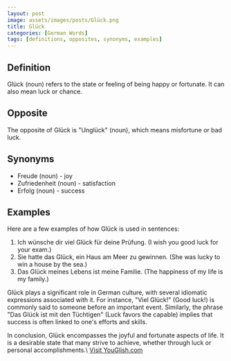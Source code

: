 ```yaml
---
layout: post
image: assets/images/posts/Glück.png
title: Glück
categories: [German Words]
tags: [definitions, opposites, synonyms, examples]
---
```


## Definition
Glück (noun) refers to the state or feeling of being happy or fortunate. It can also mean luck or chance.

## Opposite
The opposite of Glück is "Unglück" (noun), which means misfortune or bad luck.

## Synonyms
- Freude (noun) - joy
- Zufriedenheit (noun) - satisfaction
- Erfolg (noun) - success

## Examples
Here are a few examples of how Glück is used in sentences:

1. Ich wünsche dir viel Glück für deine Prüfung. (I wish you good luck for your exam.)
2. Sie hatte das Glück, ein Haus am Meer zu gewinnen. (She was lucky to win a house by the sea.)
3. Das Glück meines Lebens ist meine Familie. (The happiness of my life is my family.)

Glück plays a significant role in German culture, with several idiomatic expressions associated with it. For instance, "Viel Glück!" (Good luck!) is commonly said to someone before an important event. Similarly, the phrase "Das Glück ist mit den Tüchtigen" (Luck favors the capable) implies that success is often linked to one's efforts and skills.

In conclusion, Glück encompasses the joyful and fortunate aspects of life. It is a desirable state that many strive to achieve, whether through luck or personal accomplishments.\ <a id="yg-widget-0" class="youglish-widget" data-query="Glück" data-lang="german" data-components="8412" data-auto-start="0" data-bkg-color="theme_light" data-title="How%20to%20pronounce%20Glück%20in%20German"  rel="nofollow" href="https://youglish.com">Visit YouGlish.com</a><script async src="https://youglish.com/public/emb/widget.js" charset="utf-8"></script>